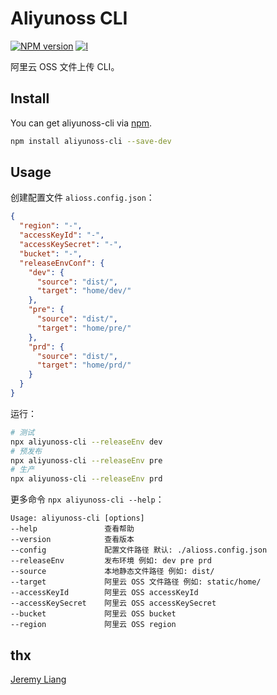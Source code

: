 # Aliyunoss CLI

[![NPM version][npm-image]][npm-url]
[![l][l-image]][l-url]

[npm-image]: https://img.shields.io/npm/v/aliyunoss-cli
[npm-url]: https://npmjs.org/package/aliyunoss-cli
[l-image]: https://img.shields.io/npm/l/aliyunoss-cli
[l-url]: https://github.com/chengchuu/aliyunoss-cli

阿里云 OSS 文件上传 CLI。

## Install

You can get aliyunoss-cli via [npm](http://npmjs.com).

```bash
npm install aliyunoss-cli --save-dev
```

## Usage

创建配置文件 `alioss.config.json`：

```json
{
  "region": "-",
  "accessKeyId": "-",
  "accessKeySecret": "-",
  "bucket": "-",
  "releaseEnvConf": {
    "dev": {
      "source": "dist/",
      "target": "home/dev/"
    },
    "pre": {
      "source": "dist/",
      "target": "home/pre/"
    },
    "prd": {
      "source": "dist/",
      "target": "home/prd/"
    }
  }
}
```

运行：

```bash
# 测试
npx aliyunoss-cli --releaseEnv dev
# 预发布
npx aliyunoss-cli --releaseEnv pre
# 生产
npx aliyunoss-cli --releaseEnv prd
```

更多命令 `npx aliyunoss-cli --help`：

```plain
Usage: aliyunoss-cli [options]
--help               查看帮助
--version            查看版本
--config             配置文件路径 默认: ./alioss.config.json
--releaseEnv         发布环境 例如: dev pre prd
--source             本地静态文件路径 例如: dist/
--target             阿里云 OSS 文件路径 例如: static/home/
--accessKeyId        阿里云 OSS accessKeyId
--accessKeySecret    阿里云 OSS accessKeySecret
--bucket             阿里云 OSS bucket
--region             阿里云 OSS region
```

## thx

[Jeremy Liang](https://github.com/whoopschat)
